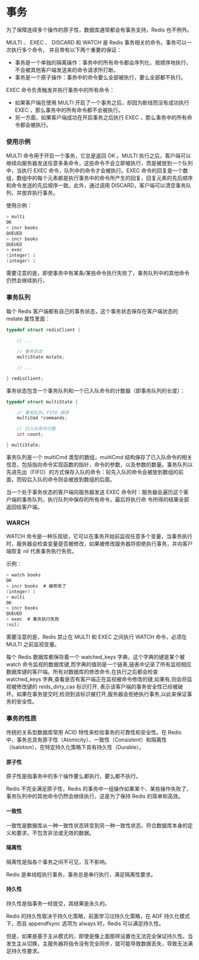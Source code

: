 # 事务

为了保障连续多个操作的原子性，数据库通常都会有事务支持，Redis 也不例外。

MULTI 、 EXEC 、 DISCARD 和 WATCH 是 Redis 事务相关的命令。事务可以一次执行多个命令， 并且带有以下两个重要的保证：

- 事务是一个单独的隔离操作：事务中的所有命令都会序列化、按顺序地执行，不会被其他客户端发送来的命令请求所打断。
- 事务是一个原子操作：事务中的命令要么全部被执行，要么全部都不执行。

EXEC 命令负责触发并执行事务中的所有命令：

- 如果客户端在使用 MULTI 开启了一个事务之后，却因为断线而没有成功执行 EXEC ，那么事务中的所有命令都不会被执行。
- 另一方面，如果客户端成功在开启事务之后执行 EXEC ，那么事务中的所有命令都会被执行。

### 使用示例

MULTI 命令用于开启一个事务，它总是返回 OK 。MULTI 执行之后，客户端可以继续向服务器发送任意多条命令，这些命令不会立即被执行，而是被放到一个队列中，当执行 EXEC 命令，队列中的命令才会被执行。EXEC 命令的回复是一个数组，数组中的每个元素都是执行事务中的命令所产生的回复，回复元素的先后顺序和命令发送的先后顺序一致。此外，通过调用 DISCARD，客户端可以清空事务队列，并放弃执行事务。

使用示例：

```C
> multi
OK
> incr books
QUEUED
> incr books
QUEUED
> exec
(integer) 1
(integer) 2
```

需要注意的是，即使事务中有某条/某些命令执行失败了，事务队列中的其他命令仍然会继续执行。

### 事务队列

每个 Redis 客户端都有自己的事务状态，这个事务状态保存在客户端状态的 mstate 属性里面：

```C
typedef struct redisClient {

    // ...

    // 事务状态
    multiState mstate;

    // ...

} redisClient;
```

事务状态包含一个事务队列和一个已入队命令的计数器（即事务队列的长度）：


```C
typedef struct multiState {

    // 事务队列，FIFO 顺序
    multiCmd *commands;

    // 已入队命令计数
    int count;

} multiState;
```

事务队列是一个 multiCmd 类型的数组，multiCmd 结构保存了已入队命令的相关信息，包括指向命令实现函数的指针，命令的参数，以及参数的数量。事务队列以先进先出（FIFO）的方式保存入队的命令：较先入队的命令会被放到数组的前面，而较后入队的命令则会被放到数组的后面。

当一个处于事务状态的客户端向服务器发送 EXEC 命令时：服务器会遍历这个客户端的事务队列，执行队列中保存的所有命令，最后将执行命 令所得的结果全部返回给客户端。

### WARCH

WATCH 命令是一种乐观锁，它可以在事务开始前监视任意多个变量，当事务执行时，服务器会检查变量是否被修改，如果被修改服务器将拒绝执行事务，并向客户端恢复 nil 代表事务执行失败。

示例：

```C
> watch books
OK
> incr books  # 被修改了
(integer) 1
> multi
OK
> incr books
QUEUED
> exec  # 事务执行失败
(nil)
```

需要注意的是，Redis 禁止在 MULTI 和 EXEC 之间执行 WATCH 命令，必须在 MULTI 之前监视变量。

每个 Redis 数据库都保存着一个 watched_keys 字典，这个字典的键是某个被 watch 命令监视的数据库键,而字典的值则是一个链表,链表中记录了所有监视相应数据库键的客户端。所有对数据库的修改命令,在执行之后都会检查 watched_keys 字典,查看是否有客户端正在监视被命令修改的键,如果有,则会将监视被修改键的 reids_dirty_cas 标识打开, 表示该客户端的事务安全性已经被破坏。如果在事务提交时,检测到该标识被打开,服务器会拒绝执行事务,以此来保证事务的安全性。

### 事务的性质

传统的关系型数据库常用 ACID 特性来检验事务的可靠性和安全性。在 Redis 中，事务总具有原子性（Atomicity）、一致性（Consistent）和隔离性（Isalotion），在特定持久化策略下具有持久性（Durable）。

#### 原子性

原子性是指事务中的多个操作要么都执行，要么都不执行。

Redis 不完全满足原子性，Redis 的事务中一组操作如果某个、某些操作失败了，事务队列中的其他命令仍然会继续执行，这是为了保持 Redis 的简单和高效。

#### 一致性

一致性是数据库从一种一致性状态转变到另一种一致性状态，符合数据库本身的定义和要求，不包含非法或无效的数据。

#### 隔离性

隔离性是指各个事务之间不可见，互不影响。

Redis 是单线程执行事务，事务总是串行执行，满足隔离性要求。

#### 持久性

持久性是指事务一经提交，其结果是永久的。

Redis 的持久性取决于持久化策略，前面学习过持久化策略，在 AOF 持久化模式下，而且 appendfsync 选项为 always 时，Redis 可以满足持久性。

但是，如果是基于主从模式的，即使是像上面那样设置也无法完全保证持久性。当发生主从切换，主服务器将指令没有完全同步，就可能导致数据丢失，导致无法满足持久性要求。